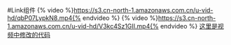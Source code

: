 #Link组件
{% video %}https://s3.cn-north-1.amazonaws.com.cn/u-vid-hd/qbP07LypkN8.mp4{% endvideo %}
{% video %}https://s3.cn-north-1.amazonaws.com.cn/u-vid-hd/V3kc4Sz1GII.mp4{% endvideo %}
[这里是视频中修改的代码](https://github.com/udacity/reactnd-contacts-complete/commit/4fa3926892f6292fe562902ca1b1e3c9d840f27a)


